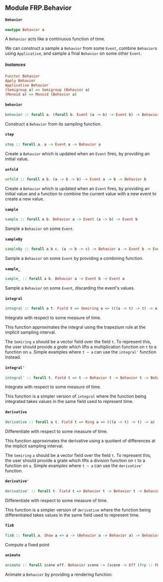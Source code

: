 ## Module FRP.Behavior

#### `Behavior`

``` purescript
newtype Behavior a
```

A `Behavior` acts like a continuous function of time.

We can construct a sample a `Behavior` from some `Event`, combine `Behavior`s
using `Applicative`, and sample a final `Behavior` on some other `Event`.

##### Instances
``` purescript
Functor Behavior
Apply Behavior
Applicative Behavior
(Semigroup a) => Semigroup (Behavior a)
(Monoid a) => Monoid (Behavior a)
```

#### `behavior`

``` purescript
behavior :: forall a. (forall b. Event (a -> b) -> Event b) -> Behavior a
```

Construct a `Behavior` from its sampling function.

#### `step`

``` purescript
step :: forall a. a -> Event a -> Behavior a
```

Create a `Behavior` which is updated when an `Event` fires, by providing
an initial value.

#### `unfold`

``` purescript
unfold :: forall a b. (a -> b -> b) -> Event a -> b -> Behavior b
```

Create a `Behavior` which is updated when an `Event` fires, by providing
an initial value and a function to combine the current value with a new event
to create a new value.

#### `sample`

``` purescript
sample :: forall a b. Behavior a -> Event (a -> b) -> Event b
```

Sample a `Behavior` on some `Event`.

#### `sampleBy`

``` purescript
sampleBy :: forall a b c. (a -> b -> c) -> Behavior a -> Event b -> Event c
```

Sample a `Behavior` on some `Event` by providing a combining function.

#### `sample_`

``` purescript
sample_ :: forall a b. Behavior a -> Event b -> Event a
```

Sample a `Behavior` on some `Event`, discarding the event's values.

#### `integral`

``` purescript
integral :: forall a t. Field t => Semiring a => (((a -> t) -> t) -> a) -> a -> Behavior t -> Behavior a -> Behavior a
```

Integrate with respect to some measure of time.

This function approximates the integral using the trapezium rule at the
implicit sampling interval.

The `Semiring` `a` should be a vector field over the field `t`. To represent
this, the user should provide a _grate_ which lifts a multiplication
function on `t` to a function on `a`. Simple examples where `t ~ a` can use
the `integral'` function instead.

#### `integral'`

``` purescript
integral' :: forall t. Field t => t -> Behavior t -> Behavior t -> Behavior t
```

Integrate with respect to some measure of time.

This function is a simpler version of `integral` where the function being
integrated takes values in the same field used to represent time.

#### `derivative`

``` purescript
derivative :: forall a t. Field t => Ring a => (((a -> t) -> t) -> a) -> Behavior t -> Behavior a -> Behavior a
```

Differentiate with respect to some measure of time.

This function approximates the derivative using a quotient of differences at the
implicit sampling interval.

The `Semiring` `a` should be a vector field over the field `t`. To represent
this, the user should provide a grate which lifts a division
function on `t` to a function on `a`. Simple examples where `t ~ a` can use
the `derivative'` function.

#### `derivative'`

``` purescript
derivative' :: forall t. Field t => Behavior t -> Behavior t -> Behavior t
```

Differentiate with respect to some measure of time.

This function is a simpler version of `derivative` where the function being
differentiated takes values in the same field used to represent time.

#### `fixB`

``` purescript
fixB :: forall a. Show a => a -> (Behavior a -> Behavior a) -> Behavior a
```

Compute a fixed point

#### `animate`

``` purescript
animate :: forall scene eff. Behavior scene -> (scene -> Eff (frp :: FRP | eff) Unit) -> Eff (frp :: FRP | eff) Unit
```

Animate a `Behavior` by providing a rendering function.


